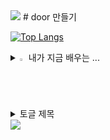 <img src="https://capsule-render.vercel.app/api?type=waving&color=BDBDC8&height=150&section=header" />
# door 만들기

[![Top Langs](https://github-readme-stats.vercel.app/api/top-langs/?username=mzznzz)](https://github.com/anuraghazra/github-readme-stats)

<details>
<summary>
  <img src="https://raw.githubusercontent.com/Tarikul-Islam-Anik/Animated-Fluent-Emojis/master/Emojis/Hand%20gestures/Eyes.png" alt="Eyes" width="2%" /> 내가 지금 배우는 ... 
</summary>
   <br>
  
![html](https://img.shields.io/badge/HTML5-E34F26?style=for-the-badge&logo=html5&logoColor=white) 

![css](https://img.shields.io/badge/CSS-239120?&style=for-the-badge&logo=css3&logoColor=white) 

</details>


<details>
<summary>
  토글 제목
</summary>
   토글 안 내용
</details>

<img src="https://capsule-render.vercel.app/api?type=waving&color=BDBDC8&height=150&section=footer" />
